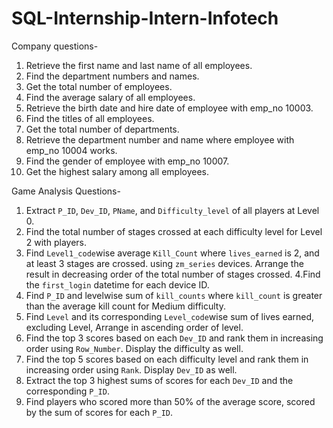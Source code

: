 # SQL-Internship-Intern-Infotech
Company questions-
1. Retrieve the first name and last name of all employees. 
2. Find the department numbers and names. 
3. Get the total number of employees. 
4. Find the average salary of all employees. 
5. Retrieve the birth date and hire date of employee with emp_no 10003. 
6. Find the titles of all employees. 
7. Get the total number of departments. 
8. Retrieve the department number and name where employee with emp_no 10004 works. 
9. Find the gender of employee with emp_no 10007. 
10. Get the highest salary among all employees.


Game Analysis Questions-
1. Extract `P_ID`, `Dev_ID`, `PName`, and `Difficulty_level` of all players at Level 0.
2. Find the total number of stages crossed at each difficulty level for Level 2 with players. 
3. Find `Level1_code`wise average `Kill_Count` where `lives_earned` is 2, and at least 3 
stages are crossed. using `zm_series` devices. Arrange the result in decreasing order of the total number of 
stages crossed.
4.Find the `first_login` datetime for each device ID.
5. Find `P_ID` and levelwise sum of `kill_counts` where `kill_count` is greater than the 
average kill count for Medium difficulty.
6. Find `Level` and its corresponding `Level_code`wise sum of lives earned, excluding Level, Arrange in ascending order of level.    
7. Find the top 3 scores based on each `Dev_ID` and rank them in increasing order using 
`Row_Number`. Display the difficulty as well.  
8. Find the top 5 scores based on each difficulty level and rank them in increasing order 
using `Rank`. Display `Dev_ID` as well.
9. Extract the top 3 highest sums of scores for each `Dev_ID` and the corresponding `P_ID`. 
10. Find players who scored more than 50% of the average score, scored by the sum of 
scores for each `P_ID`.


